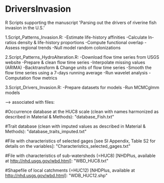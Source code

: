 # DriversInvasion
R Scripts supporting the manuscript 'Parsing out the drivers of riverine fish invasion in the U.S.'

1.Script_Patterns_Invasion.R:
-Estimate life-history affinities
-Calculate ln-ratios density & life-history proportions
-Compute functional overlap
-Assess regional trends
-Null model random colonizations

2.Script_Patterns_HydroAlteration.R:
-Download flow time series from USGS website
-Prepare & clean flow time series
-Interpolate missing values (ARIMA)
-Backtransform & Change units of flow time series
-Smooth the flow time series using a 7-days running average
-Run wavelet analysis
-Computation flow metrics 

3.Script_Drivers_Invasion.R:
-Prepare datasets for models
-Run MCMCglmm models

--> associated with files:

#Occurrence database at the HUC8 scale (clean with names harmonized as described in Material & Methods):
"database_Fish.txt"

#Trait database (clean with imputed values as described in Material & Methods):
"database_traits_imputed.txt"

#File with characteristics of selected gages  [see SI Appendix, Table S2 for details on the variables]:
"Characteristics_selected_gages.txt"

#File with characteristics of sub-watersheds (=HUC8) [NHDPlus, available at http://nhd.usgs.gov/wbd.html]:
"WBD_HUC8.txt"

#Shapefile of local catchments (=HUC12) [NHDPlus, available at http://nhd.usgs.gov/wbd.html]:
"WDB_HUC12.shp"   





